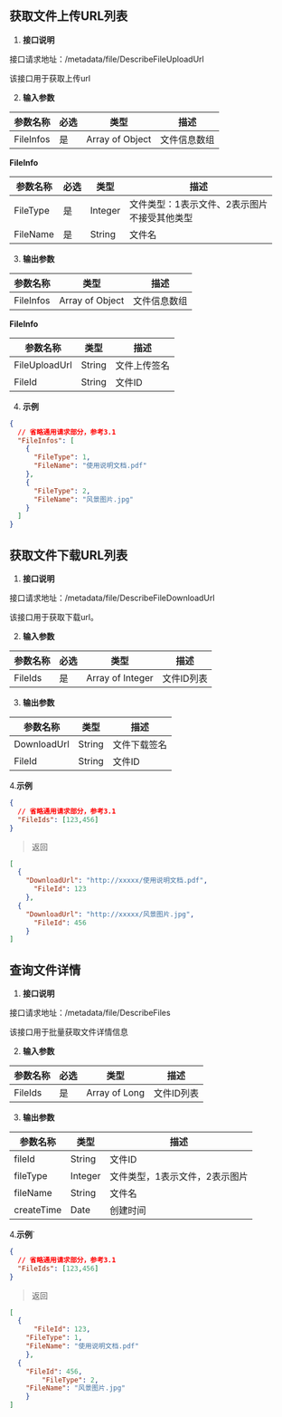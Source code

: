 ## 获取文件上传URL列表

1. **接口说明**

接口请求地址：/metadata/file/DescribeFileUploadUrl

该接口用于获取上传url

2. **输入参数**

| 参数名称  | 必选 | 类型            | 描述         |
| --------- | ---- | --------------- | ------------ |
| FileInfos | 是   | Array of Object | 文件信息数组 |

**FileInfo**

| 参数名称 | 必选 | 类型    | 描述                                               |
| -------- | ---- | ------- | -------------------------------------------------- |
| FileType | 是   | Integer | 文件类型：1表示文件、2表示图片<br />不接受其他类型 |
| FileName | 是   | String  | 文件名                                             |



3. **输出参数**

| 参数名称  | 类型            | 描述         |
| --------- | --------------- | ------------ |
| FileInfos | Array of Object | 文件信息数组 |

**FileInfo**

| 参数名称      | 类型   | 描述         |
| ------------- | ------ | ------------ |
| FileUploadUrl | String | 文件上传签名 |
| FileId        | String | 文件ID       |



4. **示例**

```json
{
  // 省略通用请求部分，参考3.1
  "FileInfos": [
    {
      "FileType": 1,
      "FileName": "使用说明文档.pdf"
    },
    {
      "FileType": 2,
      "FileName": "风景图片.jpg"
    }
  ]
}
```



## 获取文件下载URL列表

1. **接口说明**

接口请求地址：/metadata/file/DescribeFileDownloadUrl

该接口用于获取下载url。

2. **输入参数**

| 参数名称 | 必选 | 类型             | 描述       |
| -------- | ---- | ---------------- | ---------- |
| FileIds  | 是   | Array of Integer | 文件ID列表 |



3. **输出参数**

| 参数名称    | 类型   | 描述         |
| ----------- | ------ | ------------ |
| DownloadUrl | String | 文件下载签名 |
| FileId      | String | 文件ID       |



4.**示例**

```json
{
  // 省略通用请求部分，参考3.1
  "FileIds": [123,456]
}
```

> 返回

```json
[
  {
  	"DownloadUrl": "http://xxxxx/使用说明文档.pdf",
	  "FileId": 123
	},
  {
  	"DownloadUrl": "http://xxxxx/风景图片.jpg",
	  "FileId": 456
	}
]
```



## 查询文件详情

1. **接口说明**

接口请求地址：/metadata/file/DescribeFiles

该接口用于批量获取文件详情信息

2. **输入参数**

| 参数名称 | 必选 | 类型          | 描述       |
| -------- | ---- | ------------- | ---------- |
| FileIds  | 是   | Array of Long | 文件ID列表 |



3. **输出参数**

| 参数名称   | 类型    | 描述                           |
| ---------- | ------- | ------------------------------ |
| fileId     | String  | 文件ID                         |
| fileType   | Integer | 文件类型，1表示文件，2表示图片 |
| fileName   | String  | 文件名                         |
| createTime | Date    | 创建时间                       |



4.**示例**`

```json
{
  // 省略通用请求部分，参考3.1
  "FileIds": [123,456]
}
```

> 返回

```json
[
  {
	  "FileId": 123,
    "FileType": 1,
    "FileName": "使用说明文档.pdf"
	},
  {
    "FileId": 456,
		"FileType": 2,
    "FileName": "风景图片.jpg"
	}
]
```



